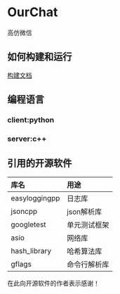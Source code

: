 # OurChat
高仿微信

## 如何构建和运行
[构建文档](docs/build.md)

## 编程语言
### client:python
### server:c++

## 引用的开源软件
| 库名            | 用途      |
|:--------------|:--------|
| easyloggingpp | 日志库     |
| jsoncpp       | json解析库 |
| googletest    | 单元测试框架  |
| asio          | 网络库     |
| hash_library  | 哈希算法库   |
| gflags        | 命令行解析库  |

在此向开源软件的作者表示感谢！

